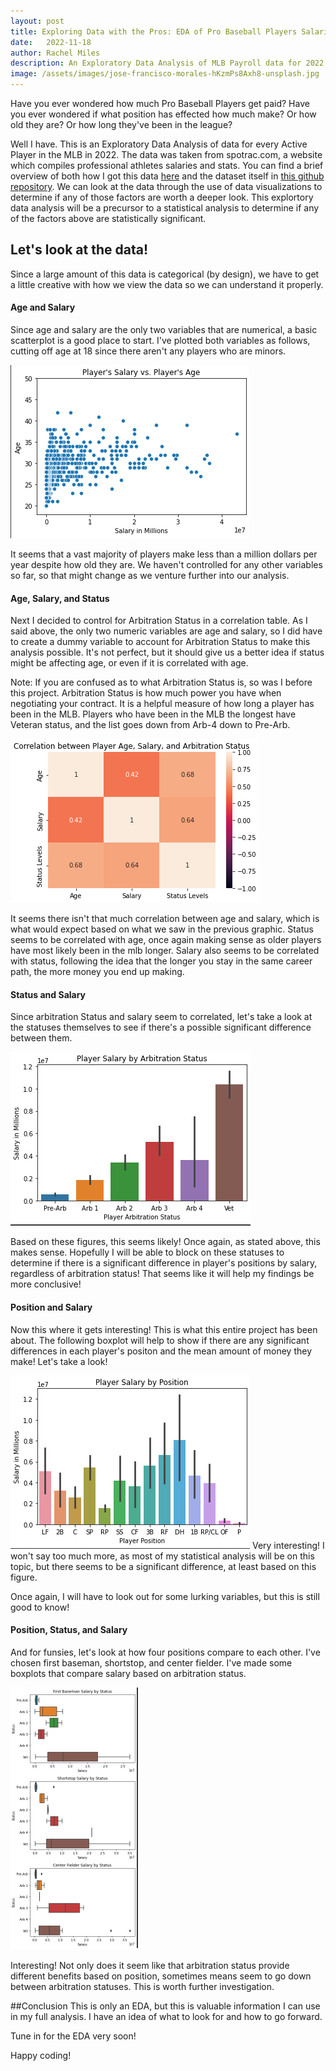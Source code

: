 ```yaml
---
layout: post
title: Exploring Data with the Pros: EDA of Pro Baseball Players Salaries
date:   2022-11-18
author: Rachel Miles
description: An Exploratory Data Analysis of MLB Payroll data for 2022!
image: /assets/images/jose-francisco-morales-hKzmPs8Axh8-unsplash.jpg
---
```


Have you ever wondered how much Pro Baseball Players get paid? Have you ever wondered if what position has effected how much make? Or how old they are? Or how long they've been in the league? 

Well I have. This is an Exploratory Data Analysis of data for every Active Player in the MLB in 2022. The data was taken from spotrac.com, a website which compiles professional athletes salaries and stats. You can find a brief overview of both how I got this data [here](https://rmiles7720.github.io/stat386-projects/2022/10/21/Taking-a-Swing-at-Python-Web-Scrapping.html) and the dataset itself in [this github repository](https://github.com/rmiles7720/mlbPayrollData). We can look at the data through the use of data visualizations to determine if any of those factors are worth a deeper look. This explortory data analysis will be a precursor to a statistical analysis to determine if any of the factors above are statistically significant.

## Let's look at the data!

Since a large amount of this data is categorical (by design), we have to get a little creative with how we view the data so we can understand it properly. 


#### Age and Salary
Since age and salary are the only two variables that are numerical, a basic scatterplot is a good place to start. I've plotted both variables as follows, cutting off age at 18 since there aren't any players who are minors. 

![Test Image](https://raw.githubusercontent.com/rmiles7720/stat386-projects/main/assets/images/Scatterplot.png)

It seems that a vast majority of players make less than a million dollars per year despite how old they are. We haven't controlled for any other variables so far, so that might change as we venture further into our analysis. 



#### Age, Salary, and Status
Next I decided to control for Arbitration Status in a correlation table. As I said above, the only two numeric variables are age and salary, so I did have to create a dummy variable to account for Arbitration Status to make this analysis possible. It's not perfect, but it should give us a better idea if status might be affecting age, or even if it is correlated with age.

Note: If you are confused as to what Arbitration Status is, so was I before this project. Arbitration Status is how much power you have when negotiating your contract. It is a helpful measure of how long a player has been in the MLB. Players who have been in the MLB the longest have Veteran status, and the list goes down from Arb-4 down to Pre-Arb.

![Test Image](https://raw.githubusercontent.com/rmiles7720/stat386-projects/main/assets/images/Correlation.png)

It seems there isn't that much correlation between age and salary, which is what would expect based on what we saw in the previous graphic. Status seems to be correlated with age, once again making sense as older players have most likely been in the mlb longer. Salary also seems to be correlated with status, following the idea that the longer you stay in the same career path, the more money you end up making. 



#### Status and Salary 
Since arbitration Status and salary seem to correlated, let's take a look at the statuses themselves to see if there's a possible significant difference between them.

![Test Image](https://raw.githubusercontent.com/rmiles7720/stat386-projects/main/assets/images/ArbitrationVSStatus.png)

Based on these figures, this seems likely! Once again, as stated above, this makes sense. Hopefully I will be able to block on these statuses to determine if there is a significant difference in player's positions by salary, regardless of arbitration status! That seems like it will help my findings be more conclusive!



#### Position and Salary
Now this where it gets interesting! This is what this entire project has been about. The following boxplot will help to show if there are any significant differences in each player's positon and the mean amount of money they make! Let's take a look!

![Test Image](https://raw.githubusercontent.com/rmiles7720/stat386-projects/main/assets/images/PositionVSSalary.png)
Very interesting! I won't say too much more, as most of my statistical analysis will be on this topic, but there seems to be a significant difference, at least based on this figure. 

Once again, I will have to look out for some lurking variables, but this is still good to know!


#### Position, Status, and Salary
And for funsies, let's look at how four positions compare to each other. I've chosen first baseman, shortstop, and center fielder. I've made some boxplots that compare salary based on arbitration status. 

![Test Image](https://raw.githubusercontent.com/rmiles7720/stat386-projects/main/assets/images/Statusboxplots.png)

Interesting! Not only does it seem like that arbitration status provide different benefits based on position, sometimes means seem to go down between arbitration statuses. This is worth further investigation.



##Conclusion
This is only an EDA, but this is valuable information I can use in my full analysis. I have an idea of what to look for and how to go forward.

Tune in for the EDA very soon!

Happy coding!

